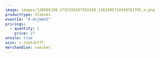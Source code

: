 ```yaml
---
image: images/128686198_1792326507591930_1483495714349761785_n.png
producttype: Sleeves
eventId: "O-dvjHAX5"
pricings:
  - quantity: 1
    price: 27
onsale: true
asin: s-J2ehJkTfT
merchandise: comiket
---
```


